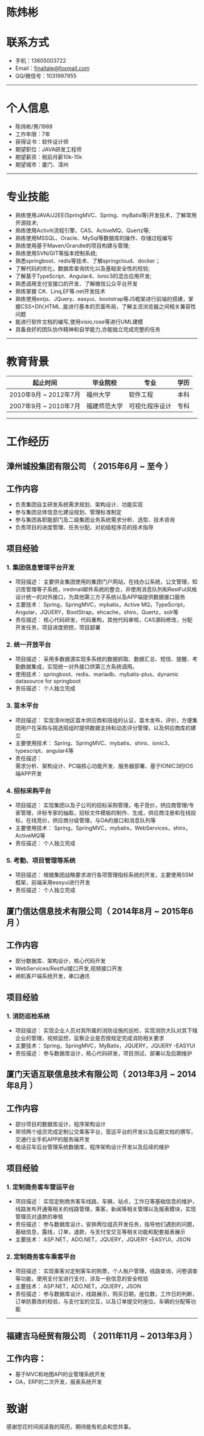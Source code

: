 
# 陈炜彬

# 联系方式

- 手机：13605003722 
- Email：finaltale@foxmail.com 
- QQ/微信号：1031997955

* * *

# 个人信息

 - 陈炜彬/男/1988 
 - 工作年限：7年
 - 获得证书：软件设计师
 - 期望职位：JAVA研发工程师
 - 期望薪资：税前月薪10k-15k
 - 期望城市：厦门、漳州

* * *

# 专业技能
- 熟练使用JAVA/J2EE(SpringMVC、Spring、myBatis等)开发技术，了解常用开源技术;
- 熟练使用Activiti流程引擎、CAS、ActiveMQ、Quertz等;
- 熟练使用MSSQL、Oracle、MySql等数据库的操作、存储过程编写
- 熟练使用基于Maven/Grandle的项目构建与管理;
- 熟练使用SVN/GIT等版本控制系统;
- 熟悉springboot、redis等技术、了解springcloud、docker；
- 了解代码的优化，数据库查询优化以及基础安全性的校验;
- 了解基于TypeScript、Angular4、Ionic3的混合应用开发;
- 熟悉调用支付宝接口的开发、了解微信公众平台开发
- 熟练掌握 C#、Linq,EF等.net开发技术
- 熟练使用extjs、JQuery、easyui、bootstrap等JS框架进行前端的搭建，掌握CSS+DIV,HTML ,能进行基本的页面布局，了解主流浏览器之间相关兼容性问题
- 能进行软件文档的编写,使用visio,rose等进行UML建模
- 具备良好的团队协作精神和自学能力,亦能独立完成完整的任务

* * *

# 教育背景

起止时间               |   毕业院校     |  专业          | 学历
--------------------- | -------------- | ------------- |---------
2010年9月 ~ 2012年7月  |   福州大学     |  软件工程      |  本科
2007年9月 ~ 2010年7月  |   福建师范大学 |  可视化程序设计 | 专科


* * *

# 工作经历

## 漳州城投集团有限公司 （ 2015年6月 ~ 至今 ）
## 工作内容
- 负责集团自主研发系统需求规划、架构设计、功能实现
- 参与集团总体信息化建设规划、管理标准制定
- 参与集团各职能部门及二级集团业务系统需求分析、选型、技术咨询
- 负责项目的进度管理、任务分配、对初级程序员的技术指导

## 项目经验

### 1. 集团信息管理平台开发
- 项目描述：
主要供全集团使用的集团门户网站，在线办公系统，公文管理，知识库管理等子系统，iredmail邮件系统的整合，并使用消息队列和RestFul风格设计统一的对外接口，为其他第三方子系统以及APP端提供数据接口服务
- 主要技术：
Spring，SpringMVC，mybatis，Active MQ，TypeScript，Angular，JQUERY，BootStrap，ehcache，shiro，Quertz，solr等
- 责任描述：
核心代码研发，代码重构，其他代码审核，CAS源码修改，分配开发任务，项目进度把控，项目部署

### 2. 统一开放平台
- 项目描述：
采用多数据源实现多系统的数据抓取、数据汇总、短信、提醒、考勤数据集成，实现统一对外接口供第三方系统调用。 
- 使用技术：
springboot、redis、mariadb、mybatis-plus、dynamic datasource for springboot 
- 责任描述：
个人独立完成

### 3. 苗木平台
-  项目描述：
实现漳州地区苗木供应商和班组的认证，苗木发布，评价，方便集团用户在采购与挑选班组时提供数据支持和动态评分管理，以及供应商库的建立
- 主要使用技术：
Spring、SpringMVC、mybatis、shiro、ionic3、typescript、angular4等
- 责任描述：   
需求分析、架构设计、PC端核心功能开发、服务器部署、基于IONIC3的IOS端APP开发

### 4. 招标采购平台
- 项目描述：
实现集团以及子公司的招标采购管理，电子竞价，供应商管理/专家管理，评标专家的抽取，招标文件模板的制作、生成，供应商注册和在线投标，在线竞价，供应商分级管理，与OA的接口和消息队列等
- 主要使用技术：
Spring，SpringMVC，mybatis，WebServices，shiro，ActiveMQ等
- 责任描述：
个人独立完成

### 5. 考勤、项目管理等系统
- 项目描述：
根据集团战略要求进行各项管理指标系统的开发，主要使用SSM框架，前端采用easyui进行开发
- 责任描述：
个人独立完成

## 厦门信达信息技术有限公司（ 2014年8月 ~ 2015年6月 ）
## 工作内容

- 部分数据库、架构设计，核心代码开发
- WebServices/Restful接口开发,视频接口开发
- 闸机客户端系统开发，串口通讯

## 项目经验

### 1. 消防巡检系统
- 项目描述：
实现企业人员对其所属的消防设施的巡检，实现消防大队对其下辖企业的管理，视频监控，监察企业是否按规定完成消防相关要求
- 主要技术：
Spring，SpringMVC，MyBatis，JQUERY，JQUERY -EASYUI
- 责任描述：
参与数据库设计，核心代码研发，项目测试、部署以及后期维护

## 厦门天语互联信息技术有限公司（ 2013年3月 ~ 2014年8月 ）
## 工作内容
- 部分项目的数据库设计，程序架构设计
- 带领两个组员完成定制公交乘客平台，营运平台的开发以及后期文档的撰写，交通行业手机APP的服务端开发
- 电话召车后台管理系统数据库，程序架构设计开发以及后续的维护
  
## 项目经验

### 1. 定制商务客车营运平台
- 项目描述：
实现定制商务客车线路，车辆，站点，工作日等基础信息的维护，线路发布开通等相关的线路管理，乘客，新闻等相关管理以及报表模块，实现管理员对退款的审核
- 责任描述：
参与数据库设计，安排两位组员开发任务，指导他们遇到的问题，基础信息，露线，订单，退款，与支付宝交互等相关功能和配套报表展示
- 主要技术：
ASP.NET，ADO.NET，JQUERY，JQUERY -EASYUI，JSON

### 2. 定制商务客车乘客平台
- 项目描述：
实现乘客对定制客车的购票，个人账户管理，线路查询，问卷调查等功能，使用支付宝进行支付，涉及一些信息的安全校验
- 主要技术：
ASP.NET，ADO.NET，JQUERY，JSON
- 责任描述：	
参与数据库设计，线路展示，购买日期，座位数，工作日的判断，订单防篡改的校验，与支付宝的交互，以及订单提交时座位，车辆的分配等功能

* * *

## 福建吉马经贸有限公司 （ 2011年11月 ~ 2013年3月 ）
## 工作内容：
- 基于MVC和地图API的业管理系统开发
- OA，ERP的二次开发，报表系统开发

# 致谢
感谢您花时间阅读我的简历，期待能有机会和您共事。